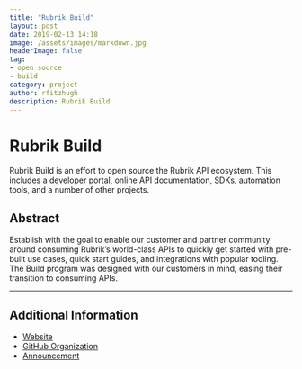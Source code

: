 ```yaml
---
title: "Rubrik Build"
layout: post
date: 2019-02-13 14:18
image: /assets/images/markdown.jpg
headerImage: false
tag:
- open source
- build
category: project
author: rfitzhugh
description: Rubrik Build
---
```


# Rubrik Build

Rubrik Build is an effort to open source the Rubrik API ecosystem. This includes a developer portal, online API documentation, SDKs, automation tools, and a number of other projects.

## Abstract

Establish with the goal to enable our customer and partner community around consuming Rubrik’s world-class APIs to quickly get started with pre-built use cases, quick start guides, and integrations with popular tooling. The Build program was designed with our customers in mind, easing their transition to consuming APIs.

---

## Additional Information

* [Website](https://build.rubrik.com)
* [GitHub Organization](https://github.com/rubrikinc)
* [Announcement](https://www.rubrik.com/blog/welcome-rubrik-build-open-source/)